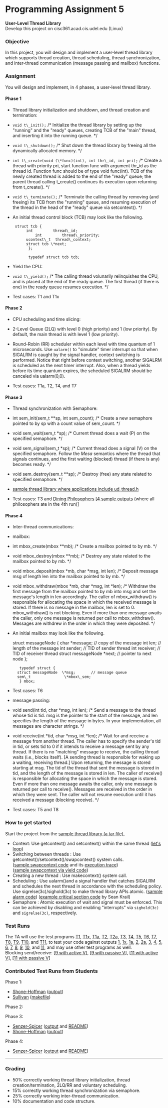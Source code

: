 Programming Assignment 5
========================

**User-Level Thread Library**  
Develop this project on cisc361.acad.cis.udel.edu (Linux)

### Objective

In this project, you will design and implement a user-level thread library which supports thread creation, thread scheduling, thread synchronization, and inter-thread communication (message passing and mailbox) functions.

### Assignment

You will design and implement, in 4 phases, a user-level thread library.

#### Phase 1

*   Thread library initialization and shutdown, and thread creation and termination:

*   `void t\_init();` /\* Initialize the thread library by setting up the "running" and the "ready" queues, creating TCB of the "main" thread, and inserting it into the running queue. \*/
*   `void t\_shutdown();` /\* Shut down the thread library by freeing all the dynamically allocated memory. \*/
*   `int t\_create(void (\*func)(int), int thr\_id, int pri);` /\* Create a thread with priority pri, start function func with argument thr\_id as the thread id. Function func should be of type void func(int). TCB of the newly created thread is added to the end of the "ready" queue; the parent thread calling t\_create() continues its execution upon returning from t\_create(). \*/
*   `void t\_terminate();` /\* Terminate the calling thread by removing (and freeing) its TCB from the "running" queue, and resuming execution of the thread in the head of the "ready" queue via setcontext(). \*/
*   An initial thread control block (TCB) may look like the following.
    ```
     struct tcb {
    	  int         thread\_id;
              int         thread\_priority;
    	  ucontext\_t  thread\_context;
    	  struct tcb \*next;
           };
    
           typedef struct tcb tcb; 
    ```

*   Yield the CPU:

*   `void t\_yield();` /\* The calling thread volunarily relinquishes the CPU, and is placed at the end of the ready queue. The first thread (if there is one) in the ready queue resumes execution. \*/

*   Test cases: T1 and T1x

#### Phase 2

*   CPU scheduling and time slicing:

*   2-Level Queue (2LQ) with level 0 (high priority) and 1 (low priority). By default, the main thread is with level 1 (low priority).
*   Round-Robin (RR) scheduler within each level with time quantum of 1 microseconds. Use `ualarm()` to "simulate" timer interrupt so that when SIGALRM is caught by the signal handler, context switching is performed. Notice that right before context switching, another SIGALRM is scheduled as the next timer interrupt. Also, when a thread yields before its time quantum expires, the scheduled SIGALRM should be canceled via ualarm(0,0).

*   Test cases: T1a, T2, T4, and T7

#### Phase 3

*   Thread synchronization with Semaphore:

*   int sem\_init(sem\_t \*\*sp, int sem\_count); /\* Create a new semaphore pointed to by sp with a count value of sem\_count. \*/
*   void sem\_wait(sem\_t \*sp); /\* Current thread does a wait (P) on the specified semaphore. \*/
*   void sem\_signal(sem\_t \*sp); /\* Current thread does a signal (V) on the specified semaphore. Follow the _Mesa_ semantics where the thread that signals continues, and the first waiting (blocked) thread (if there is any) becomes ready. \*/
*   void sem\_destroy(sem\_t \*\*sp); /\* Destroy (free) any state related to specified semaphore. \*/

*   [sample thread library where applications include ud\_thread.h](UD_Thread_Sem.tar)
*   Test cases: T3 and [Dining Philosophers](philosophers.c) \[[4 sample outputs](p) (where all philosophers ate in the 4th run)\]

#### Phase 4

*   Inter-thread communications:

*   mailbox:

*   int mbox\_create(mbox \*\*mb); /\* Create a mailbox pointed to by mb. \*/
*   void mbox\_destroy(mbox \*\*mb); /\* Destroy any state related to the mailbox pointed to by mb. \*/
*   void mbox\_deposit(mbox \*mb, char \*msg, int len); /\* Deposit message msg of length len into the mailbox pointed to by mb. \*/
*   void mbox\_withdraw(mbox \*mb, char \*msg, int \*len); /\* Withdraw the first message from the mailbox pointed to by mb into msg and set the message's length in len accordingly. The caller of mbox\_withdraw() is responsible for allocating the space in which the received message is stored. If there is no message in the mailbox, len is set to 0. mbox\_withdraw() is not blocking. Even if more than one message awaits the caller, only one message is returned per call to mbox\_withdraw(). Messages are withdrew in the order in which they were deposited. \*/
*   An initial mailbox may look like the following.
    
     struct messageNode {
             char \*message;     // copy of the message 
             int  len;          // length of the message 
             int  sender;       // TID of sender thread 
             int  receiver;     // TID of receiver thread 
             struct messageNode \*next; // pointer to next node 
           };
    	 
           typedef struct {
    	  struct messageNode  \*msg;       // message queue
    	  sem\_t               \*mbox\_sem;
           } mbox; 
    
*   Test cases: T6

*   message passing:

*   void send(int tid, char \*msg, int len); /\* Send a message to the thread whose tid is tid. msg is the pointer to the start of the message, and len specifies the length of the message in bytes. In your implementation, all messages are character strings. \*/
*   void receive(int \*tid, char \*msg, int \*len); /\* Wait for and receive a message from another thread. The caller has to specify the sender's tid in tid, or sets tid to 0 if it intends to receive a message sent by any thread. If there is no "matching" message to receive, the calling thread waits (i.e., blocks itself). \[A sending thread is responsible for waking up a waiting, receiving thread.\] Upon returning, the message is stored starting at msg. The tid of the thread that sent the message is stored in tid, and the length of the message is stored in len. The caller of receive() is responsible for allocating the space in which the message is stored. Even if more than one message awaits the caller, only one message is returned per call to receive(). Messages are received in the order in which they were sent. The caller will not resume execution until it has received a message (blocking receive). \*/
*   Test cases: T5 and T8

### How to get started

Start the project from the [sample thread library (a tar file).](UD_Thread.tar)

*   Context: Use getcontext() and setcontext() within the same thread ([let's loop](loop.c))
*   Switching between threads : Use getcontext()/setcontext()/swapcontext() system calls.  
    ([sample swapcontext code](swapcontext.c) and its [execution trace](swapcontext.pdf))  
    ([sample swapcontext via yield code](swapcontext-yield.c))
*   Creating a new thread : Use makecontext() system call.
*   Scheduling : Use ualarm()and a signal handler that catches SIGALRM and schedules the next thread in accordance with the scheduling policy. Use sigrelse(3c)/sighold(3c) to make thread library APIs atomic. ([sample alarm code](test_alarm.c)) ([example critical section code](interrupts.c) by Sean Krail)
*   Semaphore : Atomic execution of wait and signal must be enforced. This can be achieved by disabling and enabling "interrupts" via `sighold(3c)` and `sigrelse(3c)`, respectively.

### Test Runs

The TA will use the test programs [T1](test01.c), [T1x](test01x.c), [T1a](test01a.c), [T2](test02.c), [T2a](test02a.c), [T3](test03.c), [T4](test04.c), [T5](test05.c), [T6](test06.c), [T7](test07.c), [T8](test08.c), [T9](test09.c), [T10](test10.c), and [T11](test11.c), to test your code against outputs [1](1), [1x](1x), [1a](1a.Chris_Meyer), [2](2), [2a](2a), [3](3), [4](4), [5](5), [6](6), [7](7), [8](8), [9](9), [10](10), and [11](11), and may use other test programs as well.  
Blocking send/receive: \[[9 with active V](9.active)\], \[[9 with passive V](9.passive)\], \[[11 with active V](11.active)\], \[[11 with passive V](11.passive)\]

### Contributed Test Runs from Students

Phase 1:

*   [Shone-Hoffman](mytest.c) ([output](mytest_output.txt))
*   [Sullivan](Tfib.c) ([makefile](Makefile))

Phase 2:

Phase 3:

*   [Senzer-Spicer](TSS.c) ([output](TSSOutput.txt) and [README](README.TSS))
*   [Shone-Hoffman](3test.c) ([output](3test_output.txt))

Phase 4:

*   [Senzer-Spicer](SenzerSpicerMailbox.c) ([output](SSP4Output.txt) and [README](README.SSmbox))

* * *

### Grading

*   50% correctly working thread library initialization, thread creation/termination, 2LQ/RR and voluntary scheduling.
*   15% correctly working thread synchronization via semaphore.
*   25% correctly working inter-thread communication.
*   10% documentation and code structure.
